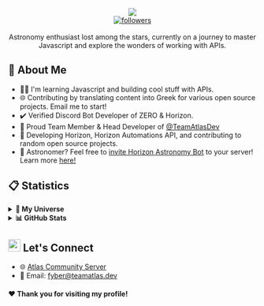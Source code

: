 <div align="center">
  <img src="https://readme-typing-svg.herokuapp.com/?lines=Hello+there,+I'm+Fyber!&center=true&width=380&height=45">
  <br />
  <a href="https://github.com/atlasfyber"> 
    <img alt="followers" title="Follow Me" src="https://img.shields.io/github/followers/atlasfyber?color=236ad3&labelColor=1155ba&style=for-the-badge&logo=github&label=Follow%20me" />
  </a>
</div>
<br />

<center>Astronomy enthusiast lost among the stars, currently on a journey to master Javascript and explore the wonders of working with APIs.</center>

## 🌱 About Me
- 👨‍💻 I'm learning Javascript and building cool stuff with APIs.
- 🌐 Contributing by translating content into Greek for various open source projects. Email me to start!
- ✔️ Verified Discord Bot Developer of ZERO & Horizon.
- 🙌 Proud Team Member & Head Developer of [@TeamAtlasDev](https://github.com/TeamAtlasDev)
- 🤖 Developing Horizon, Horizon Automations API, and contributing to random open source projects.
- 📡 Astronomer? Feel free to [invite Horizon Astronomy Bot](https://discord.com/api/oauth2/authorize?client_id=1183177251316047983&permissions=18135499799616&scope=bot) to your server! Learn more [here!](https://horizonbot.xyz)


## 📋 Statistics
<details>
<summary> <b>🚀 My Universe</b></summary>
    <img alt="Fyber's Github Stats" src="http://github-profile-summary-cards.vercel.app/api/cards/profile-details?username=atlasfyber&theme=dracula" />
</details>

<details>
<summary> <b>📊 GitHub Stats</b></summary>
  <img alt="Repos per Language" src="http://github-profile-summary-cards.vercel.app/api/cards/repos-per-language?username=atlasfyber&theme=dracula" />
<img alt="Most Committed Language" src="http://github-profile-summary-cards.vercel.app/api/cards/most-commit-language?username=atlasfyber&theme=dracula" />
</details>

## <img src="https://raw.githubusercontent.com/MartinHeinz/MartinHeinz/master/wave.gif" width="25"> Let's Connect
- 🌐 [Atlas Community Server](http://support.horizonbot.xyz/)
- 📧 Email: fyber@teamatlas.dev


#### ❤️ Thank you for visiting my profile!
